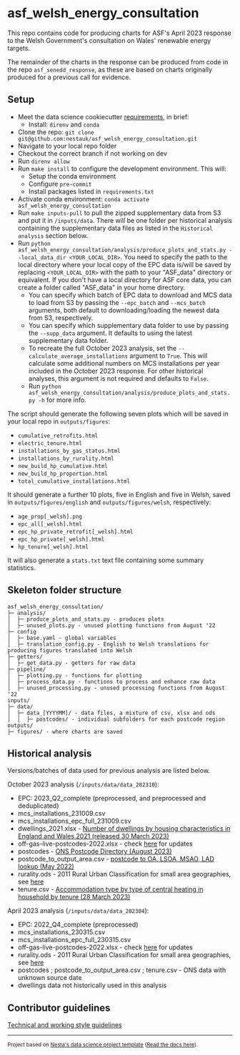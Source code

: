 # asf_welsh_energy_consultation

This repo contains code for producing charts for ASF's April 2023 response to the Welsh Government's consultation on Wales' renewable energy targets.

The remainder of the charts in the response can be produced from code in the repo `asf_senedd_response`, as these are based on charts originally produced for a previous call for evidence.

## Setup

- Meet the data science cookiecutter [requirements](http://nestauk.github.io/ds-cookiecutter/quickstart), in brief:
  - Install: `direnv` and `conda`
- Clone the repo: `git clone git@github.com:nestauk/asf_welsh_energy_consultation.git`
- Navigate to your local repo folder
- Checkout the correct branch if not working on dev
- Run `direnv allow`
- Run `make install` to configure the development environment. This will:
  - Setup the conda environment
  - Configure `pre-commit`
  - Install packages listed in `requirements.txt`
- Activate conda environment: `conda activate asf_welsh_energy_consultation`
- Run `make inputs-pull` to pull the zipped supplementary data from S3 and put it in `/inputs/data`. There will be one folder per historical analysis
  containing the supplementary data files as listed in the `Historical analysis` section below.
- Run `python asf_welsh_energy_consultation/analysis/produce_plots_and_stats.py --local_data_dir <YOUR_LOCAL_DIR>`. You need to specify the path to the local
  directory where your local copy of the EPC data is/will be saved by replacing `<YOUR_LOCAL_DIR>` with the path to your "ASF_data" directory or equivalent.
  If you don't have a local directory for ASF core data, you can create a folder called "ASF_data" in your home directory.
  - You can specify which batch of EPC data to download and MCS data to load from S3 by passing the `--epc_batch` and `--mcs_batch` arguments, both
    default to downloading/loading the newest data from S3, respectively.
  - You can specify which supplementary data folder to use by passing the `--supp_data` argument. It defaults to using the latest supplementary data folder.
  - To recreate the full October 2023 analysis, set the `--calculate_average_installations` argument to `True`. This will calculate some additional numbers on MCS installations per year included in the October 2023 response. For other historical analyses, this argument is not required and defaults to `False`.
  - Run `python asf_welsh_energy_consultation/analysis/produce_plots_and_stats.py -h` for more info.

The script should generate the following seven plots which will be saved in your local repo in `outputs/figures`:

- `cumulative_retrofits.html`
- `electric_tenure.html`
- `installations_by_gas_status.html`
- `installations_by_rurality.html`
- `new_build_hp_cumulative.html`
- `new_build_hp_proportion.html`
- `total_cumulative_installations.html`

It should generate a further 10 plots, five in English and five in Welsh, saved in `outputs/figures/english` and `outputs/figures/welsh`, respectively:

- `age_prop[_welsh].png`
- `epc_all[_welsh].html`
- `epc_hp_private_retrofit[_welsh].html`
- `epc_hp_private[_welsh].html`
- `hp_tenure[_welsh].html`

It will also generate a `stats.txt` text file containing some summary statistics.

## Skeleton folder structure

```
asf_welsh_energy_consultation/
├─ analysis/
│  ├─ produce_plots_and_stats.py - produces plots
│  ├─ unused_plots.py - unused plotting functions from August '22
├─ config
│  ├─ base.yaml - global variables
│  ├─ translation_config.py - English to Welsh translations for producing figures translated into Welsh
├─ getters/
│  ├─ get_data.py - getters for raw data
├─ pipeline/
│  ├─ plotting.py - functions for plotting
│  ├─ process_data.py - functions to process and enhance raw data
│  ├─ unused_processing.py - unused processing functions from August '22
inputs/
├─ data/
│  ├─ data_[YYYYMM]/ - data files, a mixture of csv, xlsx and ods
│  │  ├─ postcodes/ - individual subfolders for each postcode region
outputs/
├─ figures/ - where charts are saved
```

## Historical analysis

Versions/batches of data used for previous analysis are listed below.

October 2023 analysis (`/inputs/data/data_202310`):

- EPC: 2023_Q2_complete (preprocessed, and preprocessed and deduplicated)
- mcs_installations_231009.csv
- mcs_installations_epc_full_231009.csv
- dwellings_2021.xlsx - [Number of dwellings by housing characteristics in England and Wales 2021 (released 30 March 2023)](https://www.ons.gov.uk/peoplepopulationandcommunity/housing/datasets/numberofdwellingsbyhousingcharacteristicsinenglandandwales)
- off-gas-live-postcodes-2022.xlsx - check [here](https://www.xoserve.com/a-to-z/) for updates
- postcodes - [ONS Postcode Directory (August 2023)](https://geoportal.statistics.gov.uk/datasets/ons-postcode-directory-august-2023/about)
- postcode_to_output_area.csv - [postcode to OA, LSOA, MSAO, LAD lookup (May 2022)](https://geoportal.statistics.gov.uk/datasets/e7824b1475604212a2325cd373946235)
- rurality.ods - 2011 Rural Urban Classification for small area geographies, see [here](https://www.ons.gov.uk/methodology/geography/geographicalproducts/ruralurbanclassifications)
- tenure.csv - [Accommodation type by type of central heating in household by tenure (28 March 2023)](https://www.ons.gov.uk/datasets/RM003/editions/2021/versions/1)

April 2023 analysis (`/inputs/data/data_202304`):

- EPC: 2022_Q4_complete (preprocessed)
- mcs_installations_230315.csv
- mcs_installations_epc_full_230315.csv
- off-gas-live-postcodes-2022.xlsx - check [here](https://www.xoserve.com/a-to-z/) for updates
- rurality.ods - 2011 Rural Urban Classification for small area geographies, see [here](https://www.ons.gov.uk/methodology/geography/geographicalproducts/ruralurbanclassifications)
- postcodes ; postcode_to_output_area.csv ; tenure.csv - ONS data with unknown source date
- dwellings data not historically used in this analysis

## Contributor guidelines

[Technical and working style guidelines](https://github.com/nestauk/ds-cookiecutter/blob/master/GUIDELINES.md)

---

<small><p>Project based on <a target="_blank" href="https://github.com/nestauk/ds-cookiecutter">Nesta's data science project template</a>
(<a href="http://nestauk.github.io/ds-cookiecutter">Read the docs here</a>).
</small>
